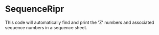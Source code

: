 # SequenceRipr
This code will automatically find and print the 'Z' numbers and associated sequence numbers in a sequence sheet.
